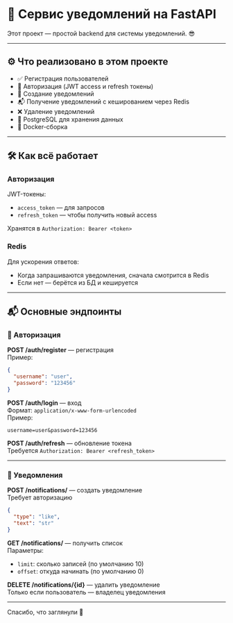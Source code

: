 # 📨 Сервис уведомлений на FastAPI

Этот проект — простой backend для системы уведомлений. 😎

---

## ⚙️ Что реализовано в этом проекте

- ✅ Регистрация пользователей
- 🔑 Авторизация (JWT access и refresh токены)
- 📩 Создание уведомлений
- 📬 Получение уведомлений с кешированием через Redis
- ❌ Удаление уведомлений
- 🐘 PostgreSQL для хранения данных
- 🐳 Docker-сборка

---

## 🛠 Как всё работает

### Авторизация

JWT-токены:
- `access_token` — для запросов
- `refresh_token` — чтобы получить новый access

Хранятся в `Authorization: Bearer <token>`

### Redis

Для ускорения ответов:
- Когда запрашиваются уведомления, сначала смотрится в Redis
- Если нет — берётся из БД и кешируется

---

## 📬 Основные эндпоинты

### 🔐 Авторизация

**POST /auth/register** — регистрация  
Пример:
```json
{
  "username": "user",
  "password": "123456"
}
```

**POST /auth/login** — вход  
Формат: `application/x-www-form-urlencoded`  
Пример:
```
username=user&password=123456
```

**POST /auth/refresh** — обновление токена  
Требуется `Authorization: Bearer <refresh_token>`

---

### 🔔 Уведомления

**POST /notifications/** — создать уведомление  
Требует авторизацию  
```json
{
  "type": "like",
  "text": "str"
}
```

**GET /notifications/** — получить список  
Параметры:
- `limit`: сколько записей (по умолчанию 10)
- `offset`: откуда начинать (по умолчанию 0)

**DELETE /notifications/{id}** — удалить уведомление  
Только если пользователь — владелец уведомления

---

Спасибо, что заглянули 👋
